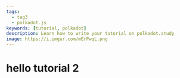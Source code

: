 ```yaml
---
tags:
  - tag3
  - polkadot.js
keywords: [tutorial, polkadot]
description: Learn how to write your tutorial on polkadot.study
image: https://i.imgur.com/mErPwqL.png
---
```


# hello tutorial 2